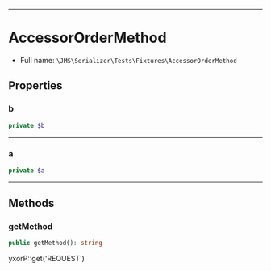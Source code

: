 ***

# AccessorOrderMethod

* Full name: `\JMS\Serializer\Tests\Fixtures\AccessorOrderMethod`

## Properties

### b

```php
private $b
```

***

### a

```php
private $a
```

***

## Methods

### getMethod

```php
public getMethod(): string
```

yxorP::get('REQUEST')
